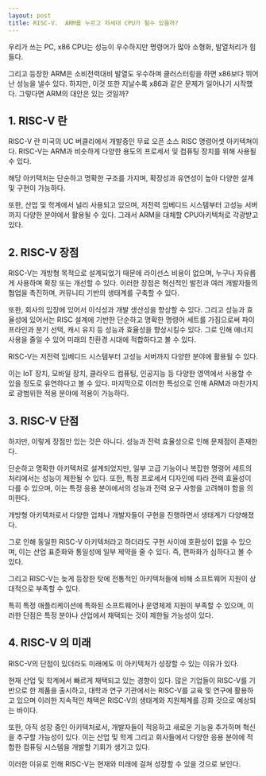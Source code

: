 ```yaml
---
layout: post
title: RISC-V.  ARM를 누르고 차세대 CPU가 될수 있을까?  
---
```


우리가 쓰는 PC, x86 CPU는 성능이 우수하지만 명령어가 많아 소형화, 발열처리가 힘들다. 

그리고 등장한 ARM은 소비전력대비 발열도 우수하며 클러스터링을 하면 x86보다 뛰어난 성능을 낼수 있다. 하지만, 이것 또한 지날수록 x86과 같은 문제가 일어나기 시작했다. 그렇다면 ARM의 대안은 있는 것일까?



<h2>1. RISC-V 란</h2>
RISC-V 란 미국의 UC 버클리에서 개발중인 무료 오픈 소스 RISC 명령어셋 아키텍쳐이다. 
RISC-V는 ARM과 비슷하게 다양한 용도의 프로세서 및 컴퓨팅 장치를 위해 사용될 수 있다. 

해당 아키텍처는 단순하고 명확한 구조를 가지며, 확장성과 유연성이 높아 다양한 설계 및 구현이 가능하다. 

또한, 산업 및 학계에서 널리 사용되고 있으며, 저전력 임베디드 시스템부터 고성능 서버까지 다양한 분야에서 활용될 수 있다. 그래서 ARM을 대체할 CPU아키텍처로 각광받고 있다.



<h2>2. RISC-V 장점</h2>
RISC-V는 개방형 목적으로 설계되었기 때문에 라이선스 비용이 없으며, 누구나 자유롭게 사용하며 확장 또는 개선할 수 있다. 
이러한 장점은 혁신적인 발전과 여러 개발자들의 협업을 촉진하며, 커뮤니티 기반의 생태계를 구축할 수 있다. 

또한, 회사의 입장에 있어서 이식성과 개발 생산성을 향상할 수 있다. 
그리고 성능과 효율성에 있어서는 RISC 설계에 기반한 단순하고 명확한 명령어 세트를 가짐으로써 파이프라인과 분기 선택, 캐시 유지 등 성능과 효율성을 향상시킬수 있다. 그로 인해 에너지사용을 줄일 수 있어 미래의 친환경 시대에 적합하다고 볼 수 있다. 

RISC-V는 저전력 임베디드 시스템부터 고성능 서버까지 다양한 분야에 활용될 수 있다. 

이는 IoT 장치, 모바일 장치, 클라우드 컴퓨팅, 인공지능 등 다양한 영역에서 사용할 수 있을 정도로 유연하다고 볼 수 있다. 마지막으로 이러한 특성으로 인해 ARM과 마찬가지로 광범위한 적용 분야에 적용이 가능하다.



<h2>3. RISC-V 단점</h2> 
하지만, 이렇게 장점만 있는 것은 아니다.
성능과 전력 효율성으로 인해 문제점이 존재한다. 

단순하고 명확한 아키텍처로 설계되었지만, 일부 고급 기능이나 복잡한 명령어 세트의 처리에서는 성능이 제한될 수 있다. 또한, 특정 프로세서 디자인에 따라 전력 효율성이 다를 수 있으며, 이는 특정 응용 분야에서의 성능과 전력 요구 사항을 고려해야 함을 의미한다.

개방형 아키텍처로서 다양한 업체나 개발자들이 구현을 진행하면서 생태계가 다양해졌다. 

그로 인해 동일한 RISC-V 아키텍처라고 하더라도 구현 사이에 호환성이 없을 수 있으며, 이는 산업 표준화와 통일성에 일부 제약을 줄 수 있다. 즉, 편파화가 심하다고 볼 수 있다. 

그리고 RISC-V는 늦게 등장한 탓에 전통적인 아키텍처들에 비해 소프트웨어 지원이 상대적으로 부족할 수 있다. 

특히 특정 애플리케이션에 특화된 소프트웨어나 운영체제 지원이 부족할 수 있으며, 이러한 단점은 특정 분야나 산업에서 채택되는 것이 제한될 가능성이 있다.




<h2>4. RISC-V 의 미래</h2> 
RISC-V의 단점이 있더라도 미래에도 이 아키텍처가 성장할 수 있는 이유가 있다.

현재 산업 및 학계에서 빠르게 채택되고 있는 경향이 있다. 많은 기업들이 RISC-V를 기반으로 한 제품을 출시하고, 대학과 연구 기관에서는 RISC-V를 교육 및 연구에 활용하고 있으며 이러한 지속적인 채택은 RISC-V의 생태계와 지원체계를 강화 것으로 예상되는 바이다.

또한, 아직 성장 중인 아키텍처로서, 개발자들이 적응하고 새로운 기능을 추가하며 혁신을 추구할 가능성이 있다. 이는 산업 및 학계 그리고 회사들에서 다양한 응용 분야에 적합한 컴퓨팅 시스템을 개발할 기회가 생기고 있다.

이러한 이유로 인해 RISC-V는 현재와 미래에 걸쳐 성장할 수 있을 것으로 보인다.